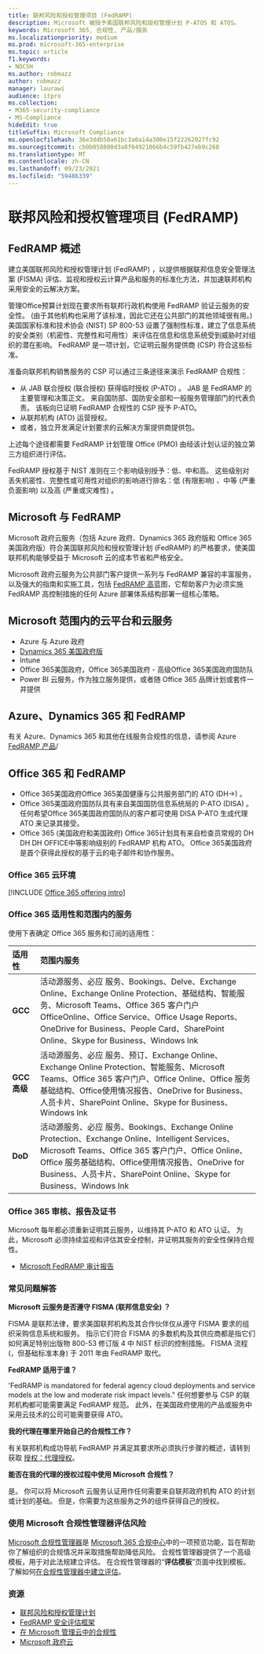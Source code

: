 ```yaml
---
title: 联邦风险和授权管理项目 (FedRAMP)
description: Microsoft 被授予美国联邦风险和授权管理计划 P-ATOS 和 ATOS。
keywords: Microsoft 365, 合规性, 产品/服务
ms.localizationpriority: medium
ms.prod: microsoft-365-enterprise
ms.topic: article
f1.keywords:
- NOCSH
ms.author: robmazz
author: robmazz
manager: laurawi
audience: itpro
ms.collection:
- M365-security-compliance
- MS-Compliance
hideEdit: true
titleSuffix: Microsoft Compliance
ms.openlocfilehash: 36e3ddb58a61bc3a0a14a300e15f22262027fc92
ms.sourcegitcommit: cb0b058800d3a8f04921066b4c59fb427eb9c268
ms.translationtype: MT
ms.contentlocale: zh-CN
ms.lasthandoff: 09/23/2021
ms.locfileid: "59486339"
---
```

# <a name="federal-risk-and-authorization-management-program-fedramp"></a>联邦风险和授权管理项目 (FedRAMP)

## <a name="fedramp-overview"></a>FedRAMP 概述

建立美国联邦风险和授权管理计划 (FedRAMP) ，以提供根据联邦信息安全管理法案 (FISMA) 评估、监视和授权云计算产品和服务的标准化方法，并加速联邦机构采用安全的云解决方案。

管理Office预算计划现在要求所有联邦行政机构使用 FedRAMP 验证云服务的安全性。  (由于其他机构也采用了该标准，因此它还在公共部门的其他领域很有用。) 美国国家标准和技术协会 (NIST) SP 800-53 设置了强制性标准，建立了信息系统的安全类别（机密性、完整性和可用性）来评估在信息和信息系统受到威胁时对组织的潜在影响。 FedRAMP 是一项计划，它证明云服务提供商 (CSP) 符合这些标准。

准备向联邦机构销售服务的 CSP 可以通过三条途径来演示 FedRAMP 合规性：

- 从 JAB 联合授权 (联合授权) 获得临时授权 (P-ATO) 。 JAB 是 FedRAMP 的主要管理和决策正文。 来自国防部、国防安全部和一般服务管理部门的代表负责。 该板向已证明 FedRAMP 合规性的 CSP 授予 P-ATO。
- 从联邦机构 (ATO) 运营授权。
- 或者，独立开发满足计划要求的云解决方案提供商提供包。

上述每个途径都需要 FedRAMP 计划管理 Office (PMO) 由经该计划认证的独立第三方组织进行评估。

FedRAMP 授权基于 NIST 准则在三个影响级别授予：低、中和高。 这些级别对丢失机密性、完整性或可用性对组织的影响进行排名：低 (有限影响) 、中等 (严重负面影响) 以及高 (严重或灾难性) 。

## <a name="microsoft-and-fedramp"></a>Microsoft 与 FedRAMP

Microsoft 政府云服务（包括 Azure 政府、Dynamics 365 政府版和 Office 365 美国政府版）符合美国联邦风险和授权管理计划 (FedRAMP) 的严格要求，使美国联邦机构能够受益于 Microsoft 云的成本节省和严格安全。

Microsoft 政府云服务为公共部门客户提供一系列与 FedRAMP 兼容的丰富服务，以及强大的指南和实施工具，包括 [FedRAMP 高](https://aka.ms/fedrampblueprint)蓝图，它帮助客户为必须实施 FedRAMP 高控制措施的任何 Azure 部署体系结构部署一组核心策略。

## <a name="microsoft-in-scope-cloud-platforms--services"></a>Microsoft 范围内的云平台和云服务

- Azure 与 Azure 政府
- [Dynamics 365 美国政府版](https://aka.ms/d365-compliance-list)
- Intune
- Office 365美国政府，Office 365美国政府 - 高级Office 365美国政府国防队
- Power BI 云服务，作为独立服务提供，或者随 Office 365 品牌计划或套件一并提供

## <a name="azure-dynamics-365-and-fedramp"></a>Azure、Dynamics 365 和 FedRAMP

有关 Azure、Dynamics 365 和其他在线服务合规性的信息，请参阅 Azure [FedRAMP 产品](/azure/compliance/offerings/offering-fedramp)/

## <a name="office-365-and-fedramp"></a>Office 365 和 FedRAMP

- Office 365美国政府Office 365美国健康与公共服务部门的 ATO (DH→) 。
- Office 365美国政府国防队具有来自美国国防信息系统局的 P-ATO (DISA) 。 任何希望Office 365美国政府国防队的客户都可使用 DISA P-ATO 生成代理 ATO 来记录其接受。
- Office 365 (美国政府和美国政府) Office 365计划具有来自检查员常规的 DH DH DH OFFICE中等影响级别的 FedRAMP 机构 ATO。 Office 365美国政府是首个获得此授权的基于云的电子邮件和协作服务。

### <a name="office-365-cloud-environments"></a>Office 365 云环境

[!INCLUDE [Office 365 offering intro](../includes/o365-offering-introduction.md)]

### <a name="office-365-applicability-and-in-scope-services"></a>Office 365 适用性和范围内的服务

使用下表确定 Office 365 服务和订阅的适用性：

| **适用性** | **范围内服务** |
|:------------------|:----------------------|
| **GCC** | 活动源服务、必应 服务、Bookings、Delve、Exchange Online、Exchange Online Protection、基础结构、智能服务、Microsoft Teams、Office 365 客户门户OfficeOnline、Office Service、Office Usage Reports、OneDrive for Business、People Card、SharePoint Online、Skype for Business、Windows Ink |
| **GCC 高级** | 活动源服务、必应 服务、预订、Exchange Online、Exchange Online Protection、智能服务、Microsoft Teams、Office 365 客户门户、Office Online、Office 服务基础结构、Office使用情况报告、OneDrive for Business、人员卡片、SharePoint Online、Skype for Business、Windows Ink |
| **DoD** | 活动源服务、必应 服务、Bookings、Exchange Online Protection、Exchange Online、Intelligent Services、Microsoft Teams、Office 365 客户门户、Office Online、Office 服务基础结构、Office使用情况报告、OneDrive for Business、人员卡片、SharePoint Online、Skype for Business、Windows Ink |

### <a name="office-365-audits-reports-and-certificates"></a>Office 365 审核、报告及证书

Microsoft 每年都必须重新证明其云服务，以维持其 P-ATO 和 ATO 认证。 为此，Microsoft 必须持续监视和评估其安全控制，并证明其服务的安全性保持合规性。

- [Microsoft FedRAMP 审计报告](https://aka.ms/MicrosoftFedRAMPAuditDocuments)  

### <a name="frequently-asked-questions"></a>常见问题解答

**Microsoft 云服务是否遵守 FISMA (联邦信息安全) ？**

FISMA 是联邦法律，要求美国联邦机构及其合作伙伴仅从遵守 FISMA 要求的组织采购信息系统和服务。 指示它们符合 FISMA 的多数机构及其供应商都是指它们如何满足特别出版物 800-53 修订版 4 中 NIST 标识的控制措施。 FISMA 流程 (，但基础标准本身) 于 2011 年由 FedRAMP 取代。

**FedRAMP 适用于谁？**

'FedRAMP is mandatored for federal agency cloud deployments and service models at the low and moderate risk impact levels." 任何想要参与 CSP 的联邦机构都可能需要满足 FedRAMP 规范。 此外，在美国政府使用的产品或服务中采用云技术的公司可能需要获得 ATO。

**我的代理在哪里开始自己的合规性工作？**

有关联邦机构成功导航 FedRAMP 并满足其要求所必须执行步骤的概述，请转到获取 [授权：代理授权](https://www.fedramp.gov/agency-authorization/)。

**能否在我的代理的授权过程中使用 Microsoft 合规性？**

是。 你可以将 Microsoft 云服务认证用作任何需要来自联邦政府机构 ATO 的计划或计划的基础。 但是，你需要为这些服务之外的组件获得自己的授权。

### <a name="use-microsoft-compliance-manager-to-assess-your-risk"></a>使用 Microsoft 合规性管理器评估风险

[Microsoft 合规性管理器](/microsoft-365/compliance/compliance-manager)是 [Microsoft 365 合规中心](/microsoft-365/compliance/microsoft-365-compliance-center)中的一项预览功能，旨在帮助你了解组织的合规情况并采取措施帮助降低风险。 合规性管理器提供了一个高级模板，用于对此法规建立评估。 在合规性管理器的“**评估模板**”页面中找到模板。 了解如何[在合规性管理器中建立评估](/microsoft-365/compliance/compliance-manager-assessments)。

### <a name="resources"></a>资源

- [联邦风险和授权管理计划](https://www.fedramp.gov/)
- [FedRAMP 安全评估框架](https://www.fedramp.gov/assets/resources/documents/FedRAMP_Security_Assessment_Framework.pdf)
- [在 Microsoft 管理云中的合规性](https://www.microsoft.com/trustcenter/common-controls-hub)
- [Microsoft 政府云](https://go.microsoft.com/fwlink/p/?linkid=2087246)
